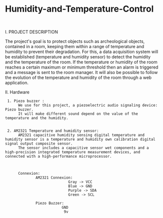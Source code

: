 # Humidity-and-Temperature-Control

 

I.	PROJECT DESCRIPTION

The project's goal is to protect objects such as archeological objects, contained in a room, keeping them within a range of temperature and humidity to prevent their degradation.
For this, a data acquisition system will be established (temperature and humidity sensor) to detect the humidity and the temperature of the room.
If the temperature or humidity of the room reaches a certain maximum or minimum threshold then an alarm is triggered and a message is sent to the room manager. It will also be possible to follow the evolution of the temperature and humidity of the room through a web application.

II.	Hardware

     1. Piezo buzzer :
          We use for this project, a piezoelectric audio signaling device: Piezo buzzer.
          It will make different sound depend on the value of the temperature and the humidity.


     2. AM2321 Temperature and humidity sensor:
          AM2321 capacitive humidity sensing digital temperature and humidity sensor is a temperature and humidity own calibration digital signal output composite sensor. 
          The sensor includes a capacitive sensor wet components and a high-precision integrated temperature measurement devices, and connected with a high-performance microprocessor.



          Connexion:
                  AM2321 Connexion:
                                 Gray -> VCC
                                 Blue -> GND
                                 Purple -> SDA
                                 Green -> SCL

                  Piezo Buzzer:
                              GND 
                               9v








